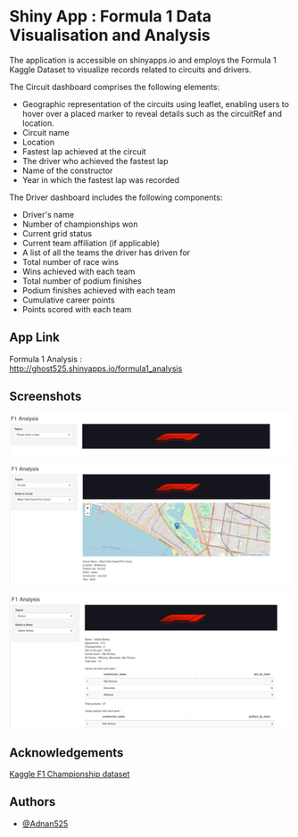 
# Shiny App : Formula 1 Data Visualisation and Analysis

The application is accessible on shinyapps.io and employs the Formula 1 Kaggle Dataset to visualize records related to circuits and drivers.

The Circuit dashboard comprises the following elements:
- Geographic representation of the circuits using leaflet, enabling users to hover over a placed marker to reveal details such as the circuitRef and location.
- Circuit name
- Location
- Fastest lap achieved at the circuit
- The driver who achieved the fastest lap
- Name of the constructor
- Year in which the fastest lap was recorded

The Driver dashboard includes the following components:
- Driver's name
- Number of championships won
- Current grid status
- Current team affiliation (if applicable)
- A list of all the teams the driver has driven for
- Total number of race wins
- Wins achieved with each team
- Total number of podium finishes
- Podium finishes achieved with each team
- Cumulative career points
- Points scored with each team

## App Link

Formula 1 Analysis :  
http://ghost525.shinyapps.io/formula1_analysis


## Screenshots

![Home](https://github.com/Adnan525/shinyApp_formula1_analysis/blob/master/home_shiny.png)

![Circuit](https://github.com/Adnan525/shinyApp_formula1_analysis/blob/master/circuits_shiny.png)

![Driver](https://github.com/Adnan525/shinyApp_formula1_analysis/blob/master/driver_shiny.png)

## Acknowledgements
[Kaggle F1 Championship dataset](https://www.kaggle.com/datasets/rohanrao/formula-1-world-championship-1950-2020)
## Authors

- [@Adnan525](https://github.com/Adnan525)

